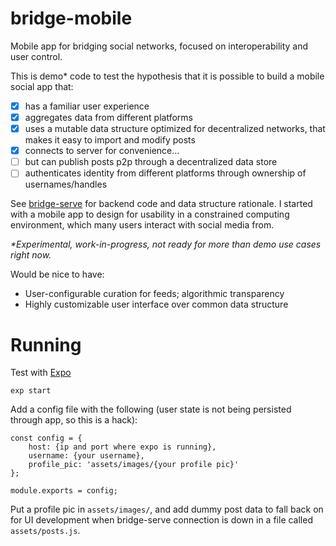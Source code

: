 # bridge-mobile

Mobile app for bridging social networks, focused on interoperability and user control.

This is demo* code to test the hypothesis that it is possible to build a mobile social app that: 

- [x] has a familiar user experience
- [x] aggregates data from different platforms
- [x] uses a mutable data structure optimized for decentralized networks, that makes it easy to import and modify posts
- [x] connects to server for convenience...
- [ ] but can publish posts p2p through a decentralized data store
- [ ] authenticates identity from different platforms through ownership of usernames/handles

See [bridge-serve](https://github.com/arcalinea/bridge-serve) for backend code and data structure rationale. I started with a mobile app to design for usability in a constrained computing environment, which many users interact with social media from.

_*Experimental, work-in-progress, not ready for more than demo use cases right now._

Would be nice to have: 

- User-configurable curation for feeds; algorithmic transparency
- Highly customizable user interface over common data structure

# Running 

Test with [Expo](https://expo.io/)

```
exp start
```

Add a config file with the following (user state is not being persisted through app, so this is a hack): 

```
const config = {
    host: {ip and port where expo is running},
    username: {your username},
    profile_pic: 'assets/images/{your profile pic}'
};

module.exports = config;
```

Put a profile pic in `assets/images/`, and add dummy post data to fall back on for UI development when bridge-serve connection is down in a file called `assets/posts.js`.

